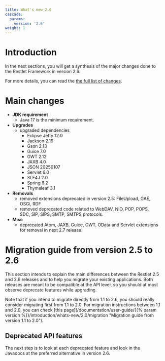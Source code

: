 ```yaml
---
title: What's new 2.6
cascade:
  params:
    version: '2.6'
weight: 1
---
```

# Introduction

In the next sections, you will get a synthesis of the major changes done
to the Restlet Framework in version 2.6.

For more details, you can read the [the full list of changes](https://github.com/restlet/restlet-framework-java/blob/2.6/changes.md).

# Main changes

* __JDK requirement__
  * Java 17 is the minimum requirement.
* __Upgrades__
  * upgraded dependencies
    * Eclipse Jetty 12.0
    * Jackson 2.19
    * Gson 2.13
    * Guice 7.0
    * GWT 2.12
    * JAXB 4.0
    * JSON 20250107
    * Servlet 6.0
    * SLF4J 2.0
    * Spring 6.2
    * Thymeleaf 3.1
* __Removals__
  * removed extensions deprecated in version 2.5: FileUpload, GAE, OSGi, RDF
  * removed deprecated code related to WebDAV, NIO, POP, POPS, SDC, SIP, SIPS, SMTP, SMTPS protocols.
* __Misc__
    * deprecated Atom, JAXB, Guice, GWT, OData and Servlet extensions for removal in next 2.7 release.

# Migration guide from version 2.5 to 2.6

This section intends to explain the main differences between the Restlet 2.5 and 2.6 releases and to help you migrate your existing applications.
Both releases are meant to be compatible at the API level, so you should at most observe deprecate features while upgrading.

Note that if you intend to migrate directly from 1.1 to 2.6, you should
really consider migrating first from 1.1 to 2.0. For migration instructions between 1.1 and 2.0,
you can check [this page](/documentation/user-guide/{{% param version %}}/introduction/whats-new/2.0/migration "Migration guide from version 1.1 to 2.0").

## Deprecated API features

The next step is to look at each deprecated feature and look in the Javadocs at the preferred alternative in version 2.6.